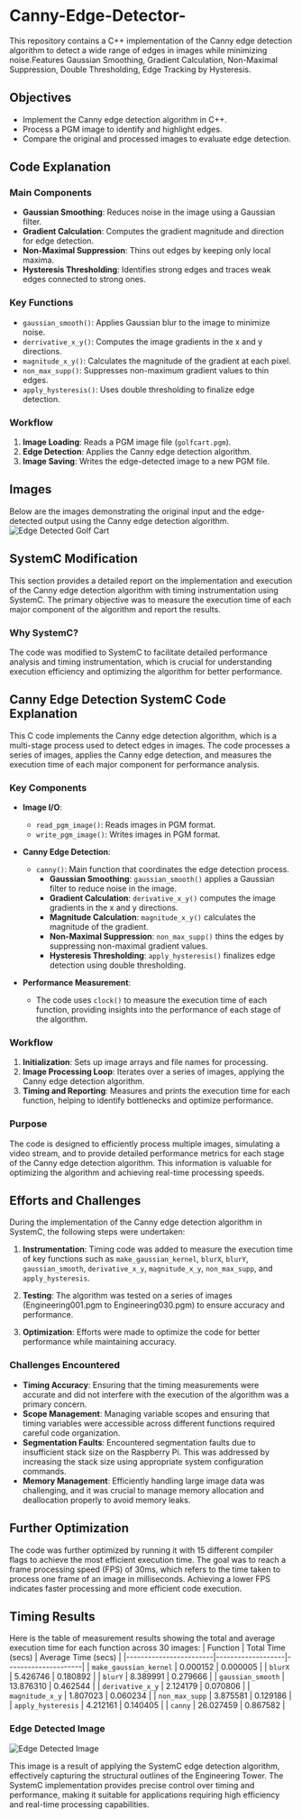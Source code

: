 # Canny-Edge-Detector-
This repository contains a C++ implementation of the Canny edge detection algorithm to detect a wide range of edges in images while minimizing noise.Features Gaussian Smoothing, Gradient Calculation, Non-Maximal Suppression, Double Thresholding, Edge Tracking by Hysteresis.

## Objectives
- Implement the Canny edge detection algorithm in C++.
- Process a PGM image to identify and highlight edges.
- Compare the original and processed images to evaluate edge detection.

## Code Explanation

### Main Components
- **Gaussian Smoothing**: Reduces noise in the image using a Gaussian filter.
- **Gradient Calculation**: Computes the gradient magnitude and direction for edge detection.
- **Non-Maximal Suppression**: Thins out edges by keeping only local maxima.
- **Hysteresis Thresholding**: Identifies strong edges and traces weak edges connected to strong ones.

### Key Functions
- `gaussian_smooth()`: Applies Gaussian blur to the image to minimize noise.
- `derrivative_x_y()`: Computes the image gradients in the x and y directions.
- `magnitude_x_y()`: Calculates the magnitude of the gradient at each pixel.
- `non_max_supp()`: Suppresses non-maximum gradient values to thin edges.
- `apply_hysteresis()`: Uses double thresholding to finalize edge detection.

### Workflow
1. **Image Loading**: Reads a PGM image file (`golfcart.pgm`).
2. **Edge Detection**: Applies the Canny edge detection algorithm.
3. **Image Saving**: Writes the edge-detected image to a new PGM file.
## Images
Below are the images demonstrating the original input and the edge-detected output using the Canny edge detection algorithm.
![Edge Detected Golf Cart](./Golfcart_Edge_Detection.png)
## SystemC Modification

This section provides a detailed report on the implementation and execution of the Canny edge detection algorithm with timing instrumentation using SystemC. The primary objective was to measure the execution time of each major component of the algorithm and report the results.

### Why SystemC?
The code was modified to SystemC to facilitate detailed performance analysis and timing instrumentation, which is crucial for understanding execution efficiency and optimizing the algorithm for better performance.

## Canny Edge Detection SystemC Code Explanation

This C code implements the Canny edge detection algorithm, which is a multi-stage process used to detect edges in images. The code processes a series of images, applies the Canny edge detection, and measures the execution time of each major component for performance analysis.

### Key Components

- **Image I/O**: 
  - `read_pgm_image()`: Reads images in PGM format.
  - `write_pgm_image()`: Writes images in PGM format.

- **Canny Edge Detection**:
  - `canny()`: Main function that coordinates the edge detection process.
    - **Gaussian Smoothing**: `gaussian_smooth()` applies a Gaussian filter to reduce noise in the image.
    - **Gradient Calculation**: `derivative_x_y()` computes the image gradients in the x and y directions.
    - **Magnitude Calculation**: `magnitude_x_y()` calculates the magnitude of the gradient.
    - **Non-Maximal Suppression**: `non_max_supp()` thins the edges by suppressing non-maximal gradient values.
    - **Hysteresis Thresholding**: `apply_hysteresis()` finalizes edge detection using double thresholding.

- **Performance Measurement**: 
  - The code uses `clock()` to measure the execution time of each function, providing insights into the performance of each stage of the algorithm.

### Workflow

1. **Initialization**: Sets up image arrays and file names for processing.
2. **Image Processing Loop**: Iterates over a series of images, applying the Canny edge detection algorithm.
3. **Timing and Reporting**: Measures and prints the execution time for each function, helping to identify bottlenecks and optimize performance.

### Purpose

The code is designed to efficiently process multiple images, simulating a video stream, and to provide detailed performance metrics for each stage of the Canny edge detection algorithm. This information is valuable for optimizing the algorithm and achieving real-time processing speeds.

## Efforts and Challenges

During the implementation of the Canny edge detection algorithm in SystemC, the following steps were undertaken:

1. **Instrumentation**: Timing code was added to measure the execution time of key functions such as `make_gaussian_kernel`, `blurX`, `blurY`, `gaussian_smooth`, `derivative_x_y`, `magnitude_x_y`, `non_max_supp`, and `apply_hysteresis`.

2. **Testing**: The algorithm was tested on a series of images (Engineering001.pgm to Engineering030.pgm) to ensure accuracy and performance.

3. **Optimization**: Efforts were made to optimize the code for better performance while maintaining accuracy.

### Challenges Encountered

- **Timing Accuracy**: Ensuring that the timing measurements were accurate and did not interfere with the execution of the algorithm was a primary concern.
- **Scope Management**: Managing variable scopes and ensuring that timing variables were accessible across different functions required careful code organization.
- **Segmentation Faults**: Encountered segmentation faults due to insufficient stack size on the Raspberry Pi. This was addressed by increasing the stack size using appropriate system configuration commands.
- **Memory Management**: Efficiently handling large image data was challenging, and it was crucial to manage memory allocation and deallocation properly to avoid memory leaks.

## Further Optimization

The code was further optimized by running it with 15 different compiler flags to achieve the most efficient execution time. The goal was to reach a frame processing speed (FPS) of 30ms, which refers to the time taken to process one frame of an image in milliseconds. Achieving a lower FPS indicates faster processing and more efficient code execution.

## Timing Results

Here is the table of measurement results showing the total and average execution time for each function across 30 images:
| Function               | Total Time (secs) | Average Time (secs) |
|------------------------|-------------------|---------------------|
| `make_gaussian_kernel`  | 0.000152          | 0.000005            |
| `blurX`                 | 5.426746          | 0.180892            |
| `blurY`                 | 8.389991          | 0.279666            |
| `gaussian_smooth`       | 13.876310         | 0.462544            |
| `derivative_x_y`       | 2.124179          | 0.070806            |
| `magnitude_x_y`        | 1.807023          | 0.060234            |
| `non_max_supp`         | 3.875581          | 0.129186            |
| `apply_hysteresis`     | 4.212161          | 0.140405            |
| `canny`                | 26.027459         | 0.867582            |
### Edge Detected Image
![Edge Detected Image](./Engineering_Tower_Edge_Detection.png)

This image is a result of applying the SystemC edge detection algorithm, effectively capturing the structural outlines of the Engineering Tower. The SystemC implementation provides precise control over timing and performance, making it suitable for applications requiring high efficiency and real-time processing capabilities.
